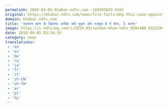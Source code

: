 ```yaml
---
permalink: 2018-04-05-khabar.ndtv.com--169583653.html
original: https://khabar.ndtv.com/news/file-facts/why-this-case-against-salman-khan-is-strong-5-reasons-1833052
domain: khabar.ndtv.com
title: 'सलमान खान के खिलाफ आखिर क्यों पुख्ता और मजबूत है ये केस, 5 कारण'
image: https://i.ndtvimg.com/i/2018-03/salman-khan-ndtv_650x400_81522040291.jpg
date: 2018-04-05 03:34:19
category: news
translations: 
 - 'en'
 - 'es'
 - 'de'
 - 'ru'
 - 'ja'
 - 'fr'
 - 'it'
 - 'zh-CN'
 - 'zh-TW'
 - 'ar'
 - 'pt'
 - 'hy'
---
```


